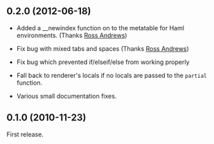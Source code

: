 ## 0.2.0 (2012-06-18)

* Added a __newindex function on to the metatable for Haml environments.
  (Thanks [Ross Andrews](https://github.com/randrews))

* Fix bug with mixed tabs and spaces
  (Thanks [Ross Andrews](https://github.com/randrews))

* Fix bug which prevented if/elseif/else from working properly

* Fall back to renderer's locals if no locals are passed to the `partial` function.

* Various small documentation fixes.


## 0.1.0 (2010-11-23)

First release.
